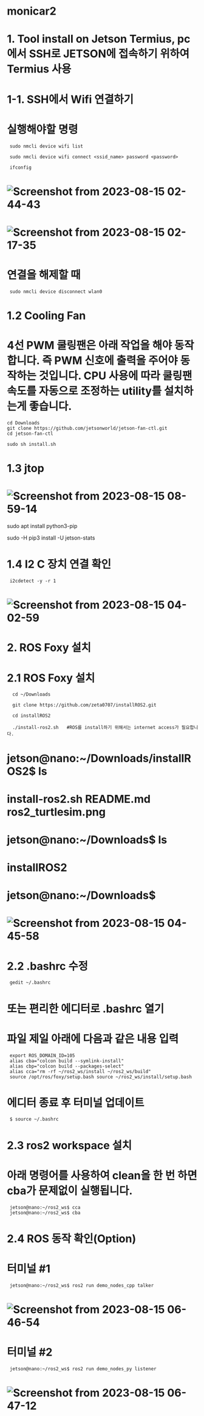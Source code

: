 # monicar2
# 1. Tool install on Jetson Termius, pc에서 SSH로 JETSON에 접속하기 위하여 Termius 사용
# 1-1.   SSH에서 Wifi 연결하기
# 실행해야할 명령

     sudo nmcli device wifi list
  
     sudo nmcli device wifi connect <ssid_name> password <password>
  
     ifconfig

     
# ![Screenshot from 2023-08-15 02-44-43](https://github.com/jetsonmom/monicar2/assets/92077615/f6f05745-972c-4d5d-a091-34e1b623bcce)

      

# ![Screenshot from 2023-08-15 02-17-35](https://github.com/jetsonmom/monicar2/assets/92077615/a17e7c40-b7e1-4431-80ac-01dbb1986fbc)

# 연결을 해제할 때
     sudo nmcli device disconnect wlan0

  #   1.2    Cooling Fan

  # 4선 PWM 쿨링팬은 아래 작업을 해야 동작합니다. 즉 PWM 신호에 출력을 주어야 동작하는 것입니다. CPU 사용에 따라 쿨링팬 속도를 자동으로 조정하는 utility를 설치하는게 좋습니다.

    cd Downloads
    git clone https://github.com/jetsonworld/jetson-fan-ctl.git
    cd jetson-fan-ctl

    sudo sh install.sh

#  
# 1.3    jtop 
   # ![Screenshot from 2023-08-15 08-59-14](https://github.com/jetsonmom/monicar2/assets/92077615/03c0d151-ac7c-4663-81cc-b9af53ba8abb)

 sudo apt install python3-pip
 
 sudo -H pip3 install -U jetson-stats
 
# 1.4    I2 C 장치 연결 확인   

     i2cdetect -y -r 1
  
#  ![Screenshot from 2023-08-15 04-02-59](https://github.com/jetsonmom/monicar2/assets/92077615/33d4a7f4-0217-42b6-b02d-5b6d38002882)



# 2.    ROS Foxy 설치

#  2.1    ROS Foxy 설치
      cd ~/Downloads

      git clone https://github.com/zeta0707/installROS2.git

      cd installROS2
      
      ./install-ros2.sh   #ROS를 install하기 위해서는 internet access가 필요합니다.

# jetson@nano:~/Downloads/installROS2$ ls
# install-ros2.sh  README.md  ros2_turtlesim.png
# jetson@nano:~/Downloads$ ls
# installROS2
# jetson@nano:~/Downloads$ 
#   ![Screenshot from 2023-08-15 04-45-58](https://github.com/jetsonmom/monicar2/assets/92077615/215c2cc6-c3a1-4644-b9ec-b151fca1aa01)


#   2.2 .bashrc 수정

     gedit ~/.bashrc 
     
# 또는 편리한 에디터로 .bashrc 열기 
# 파일 제일 아래에 다음과 같은 내용 입력 
     export ROS_DOMAIN_ID=105 
     alias cba="colcon build --symlink-install" 
     alias cbp="colcon build --packages-select" 
     alias cca="rm -rf ~/ros2_ws/install ~/ros2_ws/build" 
     source /opt/ros/foxy/setup.bash source ~/ros2_ws/install/setup.bash 
     
# 에디터 종료 후 터미널 업데이트 

     $ source ~/.bashrc
     
#   2.3 ros2 workspace 설치

# 아래 명령어를 사용하여 clean을 한 번 하면 cba가 문제없이 실행됩니다.

     jetson@nano:~/ros2_ws$ cca
     jetson@nano:~/ros2_ws$ cba

#   2.4 ROS 동작 확인(Option)   

# 터미널 #1
     jetson@nano:~/ros2_ws$ ros2 run demo_nodes_cpp talker
# ![Screenshot from 2023-08-15 06-46-54](https://github.com/jetsonmom/monicar2/assets/92077615/6cdc27be-0e9b-42a2-b453-eed5411d9265) 

# 터미널 #2
     jetson@nano:~/ros2_ws$ ros2 run demo_nodes_py listener
# ![Screenshot from 2023-08-15 06-47-12](https://github.com/jetsonmom/monicar2/assets/92077615/c66b7f7c-748e-4dcc-881b-f8c7985f4be6)


     
